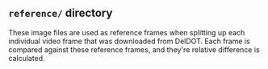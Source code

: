 ## `reference/` directory

These image files are used as reference frames when splitting up each individual
video frame that was downloaded from DelDOT. Each frame is compared against
these reference frames, and they're relative difference is calculated.
